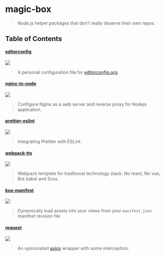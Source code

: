 # magic-box

> Node.js helper packages that don't really deserve their own repos.

## Table of Contents

#### [editorconfig](./packages/editorconfig)

[![](https://img.shields.io/badge/version-v1.0.0-brightgreen.svg)](./packages/editorconfig)

> A personal configuration file for [editorconfig.org](http://editorconfig.org).

#### [nginx-to-node](./packages/nginx-to-node)

[![](https://img.shields.io/badge/version-v0.1.1-brightgreen.svg)](./packages/nginx-to-node)

> Configure Nginx as a web server and reverse proxy for Nodejs application.

#### [prettier-eslint](./packages/prettier-eslint)

[![](https://img.shields.io/badge/version-v0.1.0-brightgreen.svg)](./packages/prettier-eslint)

> Integrating Prettier with ESLint.

#### [webpack-tts](./packages/webpack-tts)

[![](https://img.shields.io/badge/version-v0.1.0-brightgreen.svg)](./packages/webpack-tts)

> Webpack template for traditional technology stack. No react, No vue, But babel and Scss.

#### [koa-manifest](./packages/koa-manifest)

[![](https://img.shields.io/badge/version-v0.1.0-brightgreen.svg)]()

> Dynamically load assets into your views from your `manifest.json` manifest revision file

#### [request](./packages/request)

[![](https://img.shields.io/badge/version-v0.1.1-brightgreen.svg)]()

> An opinionated [axios](https://github.com/axios/axios) wrapper with some interceptors.
